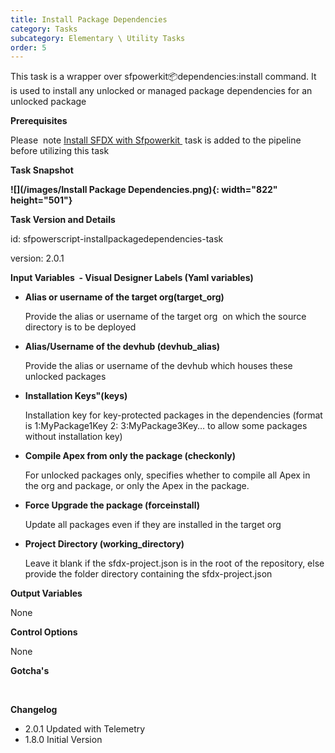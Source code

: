 ```yaml
---
title: Install Package Dependencies
category: Tasks
subcategory: Elementary \ Utility Tasks
order: 5
---
```


This task is a wrapper over sfpowerkit:package:dependencies:install command. It is used to install any unlocked or managed package dependencies for an unlocked package

**Prerequisites**

Please&nbsp; note [Install SFDX with Sfpowerkit&nbsp;](/Tasks/Common-Utility-Tasks/Install%20SFDX%20CLI/) task is added to the pipeline before utilizing this task

**Task Snapshot**

**![](/images/Install Package Dependencies.png){: width="822" height="501"}**

**Task Version and Details**

id: sfpowerscript-installpackagedependencies-task

version: 2.0.1

**Input Variables&nbsp; - Visual Designer Labels (Yaml variables)**

* **Alias or username of the target org(target\_org)**

  Provide the alias or username of the target org&nbsp; on which the source directory is to be deployed

* **Alias/Username of the devhub (devhub\_alias)**

  Provide the alias or username of the devhub which houses these unlocked packages

* **Installation Keys"(keys)**

  Installation key for key-protected packages in the dependencies (format is 1:MyPackage1Key 2: 3:MyPackage3Key… to allow some packages without installation key)

* **Compile Apex from only the package (checkonly)&nbsp;**

  For unlocked packages only, specifies whether to compile all Apex in the org and package, or only the Apex in the package.

* **Force Upgrade the package (forceinstall)**

  Update all packages even if they are installed in the target org

* **Project Directory (working\_directory)**

  Leave it blank if the sfdx-project.json is in the root of the repository, else provide the folder directory containing the sfdx-project.json

**Output Variables**

None

**Control Options**

None

**Gotcha's**

&nbsp;

**Changelog**

* 2\.0.1 Updated with Telemetry
* 1\.8.0 Initial Version